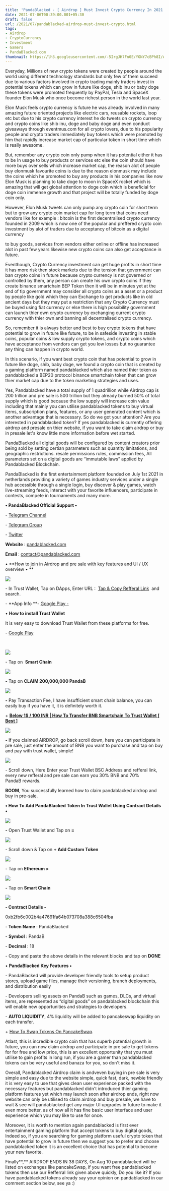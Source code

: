 ```yaml
---
title: 'PandaBlacked - [ Airdrop ] Must Invest Crypto Currency In 2021'
date: 2021-07-06T00:39:00.001+05:30
draft: false
url: /2021/07/pandablacked-airdrop-must-invest-crypto.html
tags: 
- Airdrop
- CryptoCurrency
- Investment
- Gamers
- PandaBlacked.com
thumbnail: https://lh3.googleusercontent.com/-5IrgJH7Fn0E/YONY7cBPh8I/AAAAAAAAFnU/SixyRfeXONkED3fm8Ojd4XwNaueo3TJpgCLcBGAsYHQ/s1600/1625512166551609-0.png
---
```


  

Everyday, Millions of new crypto tokens were created by people around the world using different technology standards but only few of them succeed due to various factors involved in crypto trading mainly traders invest in potential tokens which can grow in future like doge, shib inu or baby doge these tokens were promoted frequently by PayPal, Tesla and SpaceX founder Elon Musk who once become richest person in the world last year.

  

Elon Musk feels crypto currency is future he was already involved in many amazing future oriented projects like electric cars, reusable rockets, loop etc but due to his crypto currency interest he do tweets on crypto currency and crypto coins like shib inu, doge and baby doge and even conduct giveaways through eventmus.com for all crypto lovers, due to his popularity people and crypto traders immediately buy tokens which were promoted by him that rapidly increase market cap of particular token in short time which is really awesome.

  

But, remember any crypto coin only pump when it has potential either it has to be In usage to buy products or services etc else the coin should have more buys over sells which increase market cap, the reason alot of people buy elonmusk favourite coins is due to the reason elonmusk may include the coins which he promoted to buy any products in his companies like now Elon Musk is planning to take doge to moon in SpaceX rocket which is amazing that will get global attention to doge coin which is beneficial for doge coin immense growth and that project will be totally funded by doge coin only.

  

However, Elon Musk tweets can only pump any crypto coin for short term but to grow any crypto coin market cap for long term that coins need vendors like for example : bitcoin is the first decentralised crypto currency founded in 2009 which is now one of the popular and preffered crypto coin investment by alot of traders due to acceptancy of bitcoin as a digital currency 

to buy goods, services from vendors either online or offline has increased alot in past few years likewise new crypto coins can also get acceptance in future.

  

Eventhough, Crypto Currency investment can get huge profits in short time it has more risk then stock markets due to the tension that government can ban crypto coins in future because crypto currency is not governed or controlled by them, any person can create his own crypto coins if they create binance smartchain BEP Token then it will be in minutes yet at the end of tip government may consider all crypto coins as a asset or a product by people like gold which they can Exchange to get products like in old ancient days but they may put a restriction that any Crypto Currency must be buyed using fiat currency or else there is high possibility government can launch thier own crypto currency by exchanging current crypto currency with thier own and banning all decentralised crypto currency.

  

So, remember it is always better and best to buy crypto tokens that have potential to grow in future like future, to be in safeside investing in stable coins, popular coins & low supply crypto tokens, and crypto coins which have acceptance from vendors can get you low losses but no guarantee any thing can happen in crypto world.

  

In this scenario, if you want best crypto coin that has potential to grow in future like doge, shib, baby doge, we found a crypto coin that is created by a gaming platform named pandablacked which also named thier token as pandablacked a BEP20 protocol binance smartchain token that can grow thier market cap due to the token marketing strategies and uses.

  

Yes, Pandablacked have a total supply of 1 quadrillion while Airdrop cap is 200 trillion and pre sale is 500 trillion but they already burned 50% of total supply which is good because the low supply will increase coin value including that mainly you can utilise pandablacked tokens to buy virtual items, subscription plans, features, or any user generated content which is another advantage that is necessary. So do we got your attention? Are you interested in pandablacked token? If yes pandablacked is currently offering airdrop and presale on thier website, if you want to take claim airdrop or buy in presale let's know little more information before wet started.

  

PandaBlacked all digital goods will be configured by content creators prior being sold by setting certian parameters such as quantity limitations, and geographic restrictions. resale permissions rules, commission fees, All parameters set on a digital goods are “immutable laws” applied by Pandablacked Blockchain.

  

PandaBlacked is the first entertainment platform founded on July 1st 2021 in netherlands providing a variety of games industry services under a single hub accessible through a single login, buy discover & play games, watch live-streaming feeds, interact with your favorite influencers, participate in contests, compete in tournaments and many more.  

  

**• PandaBlacked Official Support •**

\- [Telegram Channel](https://t.me/Pandablacked)

\- [Telegram Group](https://t.me/Pandablackedgroup)

\- [Twitter](https://twitter.com/PandaBlacked)

  

**Website** : [pandablacked.com](http://pandablacked.com)

**Email** : [contact@pandablacked.com](http://contact@pandablacked.com)

  

• **How to join in Airdrop and pre sale with key features and UI / UX overview • **

 **![](https://lh3.googleusercontent.com/-9qH--4SFg20/YONY5s4iKlI/AAAAAAAAFnQ/6Mrwin_2zEw32szz8fA0szoM5XGHF-yWQCLcBGAsYHQ/s1600/1625512155930004-1.png)** 

  

\- In Trust Wallet, Tap on DApps, Enter URL :  [Tap & Copy Refferal Link](http://pandablacked.com/airdrop/?ref=0x8aeA508Bb2FfeC9D3050bBda5C53ca73c52CBfdB)  and search.

  

\- **App Info **\- [Google Play -](https://play.google.com/store/apps/details?id=com.wallet.crypto.trustapp)

  

• **How to install Trust Wallet**

  

It is very easy to download Trust Wallet from these platforms for free.

  

\- [Google Play](https://play.google.com/store/apps/details?id=com.wallet.crypto.trustapp)

   

 ![](https://lh3.googleusercontent.com/-_L6KBKTNTjk/YONY28Jb2xI/AAAAAAAAFnM/JlqUAfc9ZOM_2wTHZZuzRYEWaLuqP1mlACLcBGAsYHQ/s1600/1625512146549521-2.png) 

  

\- Tap on  **Smart Chain**

 **![](https://lh3.googleusercontent.com/-Vqa3MrUPqDE/YONY0tagieI/AAAAAAAAFnI/qz9vGjtpX-gY0LfqavpZSZmHd51x61K3QCLcBGAsYHQ/s1600/1625512138064437-3.png)** 

**\-** Tap on **CLAIM 200,000,000 PandaB**

 **![](https://lh3.googleusercontent.com/-5xX2z8S84K8/YONYyYXqo8I/AAAAAAAAFnE/o3OI78RasycSrlciYZj3z26Q4Gz7aHfIACLcBGAsYHQ/s1600/1625512131005525-4.png)** 

**\-** Pay Transaction Fee, I have insufficient smart chain balance, you can easily buy if you have it, it is definitely worth it.

  

\+ **[Below 1$ / 100 INR | How To Transfer BNB Smartchain To Trust Wallet \[ Best \]](https://www.techtracker.in/2021/07/below-1-100-inr-how-to-transfer-bnb.html?m=1)**

  

 ![](https://lh3.googleusercontent.com/-Ik61ERsREdM/YONYwqvqvwI/AAAAAAAAFnA/-mR55sQAsjQQ1mRo0T2Q-_2aEW1JVhj3gCLcBGAsYHQ/s1600/1625512123561357-5.png) 

  

**\-** If you claimed AIRDROP, go back scroll down, here you can participate in pre sale, just enter the amount of BNB you want to purchase and tap on buy and pay with trust wallet, simple!

  

 ![](https://lh3.googleusercontent.com/-Ih0ghVF-VVk/YONYu0I5PVI/AAAAAAAAFm8/LB7WlA2CqWYCZE7AY4xCQvZetKe3qLgAACLcBGAsYHQ/s1600/1625512115374658-6.png) 

  

\- Scroll down, Here Enter your Trust Wallet BSC Address and refferal link, every new refferal and pre sale can earn you 30% BNB and 70% PandaB rewards.

  

**BOOM**, You successfully learned how to claim pandablacked airdrop and buy in pre-sale.  

  

**• How To Add PandaBlacked Token In Trust Wallet Using Contract Details  •**

 **![](https://lh3.googleusercontent.com/-P9n8K3-dqSA/YOQKMVuZXvI/AAAAAAAAFpY/HL460EsDcXwGPMEzJGZMdiwr0SQPqRIAwCLcBGAsYHQ/s1600/1625557543475516-0.png)** 

**\-** Open Trust Wallet and Tap on **\=**  

  

 ![](https://lh3.googleusercontent.com/-p_y5sRnoOxo/YOQKJ3NwHuI/AAAAAAAAFpQ/1oht0xNKrRgEJI6GG04bMgzTGDZ6y4QFwCLcBGAsYHQ/s1600/1625557526620862-1.png) 

  

  

\- Scroll down & Tap on **\+ Add Custom Token**

 **![](https://lh3.googleusercontent.com/-MK4rAnF0lkY/YOQKFpQ25_I/AAAAAAAAFpM/uLDMVKK06j0m7tZar1wH5YFBX_wdnIhEgCLcBGAsYHQ/s1600/1625557510197161-2.png)** 

**\-** Tap on **Ethereum >**

 **![](https://lh3.googleusercontent.com/-S581aB9QVzg/YOQKBVkWUhI/AAAAAAAAFpE/r72zGo7DAp43UPUSOnGVZMVS9jc_X6_JQCLcBGAsYHQ/s1600/1625557492101183-3.png)** 

**\-** Tap on **Smart Chain**

 **![](https://lh3.googleusercontent.com/-RI-3R-UoeZk/YOQJ81Gb9kI/AAAAAAAAFpA/pqfpqbTr-yUycUV9LhiDF2u1590YdVAeQCLcBGAsYHQ/s1600/1625557470936508-4.png)** 

**\- Contract Details -**

  

0xb2fb6c002b4a47691fa64b073708a388c6504fba

  

**\- Token Name** : PandaBlacked

  

\- **Symbol** : PandaB

  

\- **Decimal** : 18

  

\- Copy and paste the above details in the relevant blocks and tap on **DONE**

  

• **PandaBlacked Key Features •**

**\-** PandaBlacked will provide developer friendly tools to setup product stores, upload game files, manage their versioning, branch deployments, and distribution easily

  

\- Developers selling assets on PandaB such as games, DLCs, and virtual items, are represented as “digital goods” on pandablacked blockchain this will enable new opportunities and strategies to developers.

  

\- **AUTO LIQUIDITY**, 4% liquidity will be added to pancakeswap liquidity on each transfer.

  

\+ [How To Swap Tokens On PancakeSwap](https://www.techtracker.in/2021/07/below-1-100-inr-how-to-transfer-bnb.html?m=1).

  

Atlast, this is incredible crypto coin that has superb potential growth in future, you can now claim airdrop and participate in pre sale to get tokens for for free and low price, this is an excellent opportunity that you must utilise to gain profits in long run, if you are a gamer than pandablacked tokens can be very useful and banaza for you, so don't miss it.

  

Overall, Pandablacked Airdrop claim is andveven buying in pre sale is very simple and easy due to the website simple, quick fast, dark, newbie friendly it is very easy to use that gives clean user experience packed with the necessary features but pandablacked didn't introduced thier gaming platform features yet which may launch soon after airdrop ends, right now website can only be utilised to claim airdrop and buy presale, we have to wait & see will pandablacked get any major UI upgrades in future to make it even more better, as of now all it has fine basic user interface and user experience which you may like to use for once.  

  

Moreover, it is worth to mention again pandablacked is first ever entertainment gaming platform that accept tokens to buy digital goods, Indeed so, if you are searching for gaming platform useful crypto token that have potential to grow in future then we suggest you to prefer and choose pandablacked token it is an excellent choice that has potential to become your new favorite.  

  

Finally**,** AIRDROP ENDS IN 38 DAYS, On Aug 10 pandablacked will be listed on exchanges like pancakeSwap, if you want free pandablacked tokens then use our Refferral link given above quickly, Do you like it? If you have pandablacked tokens already say your opinion on pandablacked in our comment section below, see ya :)